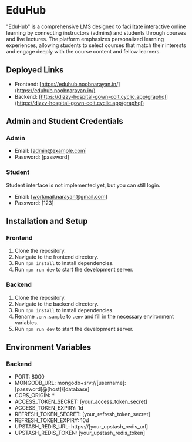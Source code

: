 # EduHub

"EduHub" is a comprehensive LMS designed to facilitate interactive online learning by connecting instructors (admins) and students through courses and live lectures. The platform emphasizes personalized learning experiences, allowing students to select courses that match their interests and engage deeply with the course content and fellow learners.

## Deployed Links

- Frontend: [https://eduhub.noobnarayan.in/](https://eduhub.noobnarayan.in/)
- Backend: [https://dizzy-hospital-gown-colt.cyclic.app/graphql](https://dizzy-hospital-gown-colt.cyclic.app/graphql)

## Admin and Student Credentials

### Admin

- Email: [admin@example.com]
- Password: [password]

### Student

Student interface is not implemented yet, but you can still login.

- Email: [workmail.narayan@gmail.com]
- Password: [123]

## Installation and Setup

### Frontend

1. Clone the repository.
2. Navigate to the frontend directory.
3. Run `npm install` to install dependencies.
4. Run `npm run dev` to start the development server.

### Backend

1. Clone the repository.
2. Navigate to the backend directory.
3. Run `npm install` to install dependencies.
4. Rename `.env.sample` to `.env` and fill in the necessary environment variables.
5. Run `npm run dev` to start the development server.

## Environment Variables

### Backend

- PORT: 8000
- MONGODB_URL: mongodb+srv://[username]:[password]@[host]/[database]
- CORS_ORIGIN: \*
- ACCESS_TOKEN_SECRET: [your_access_token_secret]
- ACCESS_TOKEN_EXPIRY: 1d
- REFRESH_TOKEN_SECRET: [your_refresh_token_secret]
- REFRESH_TOKEN_EXPIRY: 10d
- UPSTASH_REDIS_URL: https://[your_upstash_redis_url]
- UPSTASH_REDIS_TOKEN: [your_upstash_redis_token]
